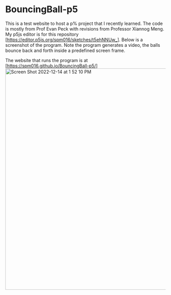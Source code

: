 # BouncingBall-p5
This is a test website to host a p% project that I recently learned. The code is mostly from Prof Evan Peck with revisions from Professor Xiannog Meng. My p5js editor is for this repository [https://editor.p5js.org/spm016/sketches/t5ehNNUw_]. Below is a screenshot of the program. Note the program generates a video, the balls bounce back and forth inside a predefined screen frame.

The website that runs the program is at [https://spm016.github.io/BouncingBall-p5/]
<img width="696" alt="Screen Shot 2022-12-14 at 1 52 10 PM" src="https://user-images.githubusercontent.com/112121110/207686458-a25ae6a7-4d5c-4e5e-b183-66d63a76b9ac.png">
